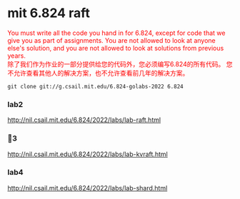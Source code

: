 # mit 6.824 raft

<span  style="color: #FF0000; ">
You must write all the code you hand in for 6.824, except for code that we give you as part of assignments. 
You are not allowed to look at anyone else's solution, and you are not allowed to look at solutions from previous years. 
<br>除了我们作为作业的一部分提供给您的代码外，您必须编写6.824的所有代码。
您不允许查看其他人的解决方案，也不允许查看前几年的解决方案。
</span>

```
git clone git://g.csail.mit.edu/6.824-golabs-2022 6.824
```


### lab2
http://nil.csail.mit.edu/6.824/2022/labs/lab-raft.html

### 📢3
http://nil.csail.mit.edu/6.824/2022/labs/lab-kvraft.html

### lab4
http://nil.csail.mit.edu/6.824/2022/labs/lab-shard.html


